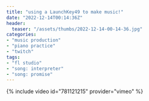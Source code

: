 ```yaml
---
title: "using a LaunchKey49 to make music!"
date: "2022-12-14T00:14:36Z"
header:
  teaser: "/assets/thumbs/2022-12-14-00-14-36.jpg"
categories:
- "music production"
- "piano practice"
- "twitch"
tags:
- "fl studio"
- "song: interpreter"
- "song: promise"
---
```

{% include video id="781121215" provider="vimeo" %}
